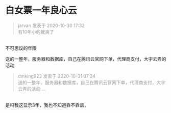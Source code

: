 # 白女票一年良心云


<div class="quote"><blockquote><font color="#999999">jarvan 发表于 2020-10-30 17:32</font><br />
<font color="#999999">有10年小的就爽了</font></blockquote></div><br />
不可思议的年限

送的一整年，服务器和数据库，自己在腾讯云官网下单，代理商支付，大宇云弄的活动

<div class="quote"><blockquote><font color="#999999">dmking923 发表于 2020-10-31 07:34</font><br />
<font color="#999999">送的一整年，服务器和数据库，自己在腾讯云官网下单，代理商支付，大宇云弄的活动 ...</font></blockquote></div><br />
是吗我这显示3年，我也不知道靠不靠谱，

